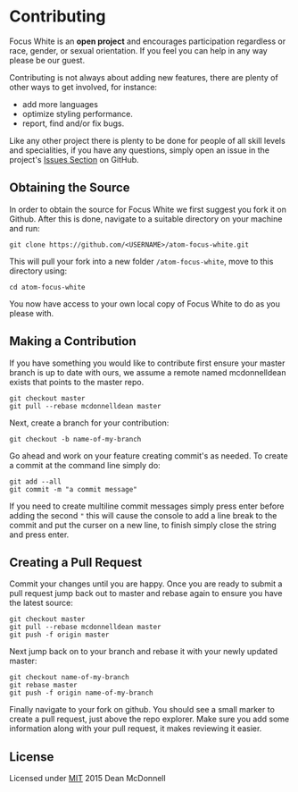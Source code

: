 # Contributing
Focus White is an __open project__ and encourages participation regardless or race, gender, or
sexual orientation. If you feel you can help in any way please be our guest.


Contributing is not always about adding new features, there are plenty of other ways to get
involved, for instance:

- add more languages
- optimize styling performance.
- report, find and/or fix bugs.

Like any other project there is plenty to be done for people of all skill levels and specialities,
if you have any questions, simply open an issue in the project's [Issues Section][] on GitHub.

## Obtaining the Source
In order to obtain the source for Focus White we first suggest you fork it on Github. After this is
done, navigate to a suitable directory on your machine and run:

```
git clone https://github.com/<USERNAME>/atom-focus-white.git
```

This will pull your fork into a new folder `/atom-focus-white`, move to this directory using:

```
cd atom-focus-white
```

You now have access to your own local copy of Focus White to do as you please with.

## Making a Contribution
If you have something you would like to contribute first ensure your master branch is up to date
with ours, we assume a remote named mcdonnelldean exists that points to the master repo.

```
git checkout master
git pull --rebase mcdonnelldean master
```

Next, create a branch for your contribution:

```
git checkout -b name-of-my-branch
```

Go ahead and work on your feature creating commit's as needed. To create a commit at the command
line simply do:

```
git add --all
git commit -m "a commit message"
```

If you need to create multiline commit messages simply press enter before adding the second `"`
this will cause the console to add a line break to the commit and put the curser on a new line,
to finish simply close the string and press enter.

## Creating a Pull Request
Commit your changes until you are happy. Once you are ready to submit a pull request jump back
out to master and rebase again to ensure you have the latest source:

```
git checkout master
git pull --rebase mcdonnelldean master
git push -f origin master
```

Next jump back on to your branch and rebase it with your newly updated master:

```
git checkout name-of-my-branch
git rebase master
git push -f origin name-of-my-branch
```

Finally navigate to your fork on github. You should see a small marker to create a pull
request, just above the repo explorer. Make sure you add some information along with your
pull request, it makes reviewing it easier.

## License
Licensed under [MIT](./LICENSE) 2015 Dean McDonnell

[Issues Section]: https://github.com/mcdonnelldean/atom-focus-white/issues

